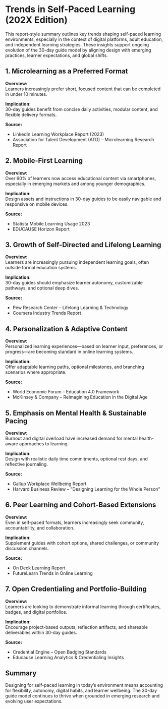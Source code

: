 # Trends in Self-Paced Learning (202X Edition)

This report-style summary outlines key trends shaping self-paced learning environments, especially in the context of digital platforms, adult education, and independent learning strategies. These insights support ongoing evolution of the 30-day guide model by aligning design with emerging practices, learner expectations, and global shifts.

## 1. Microlearning as a Preferred Format

**Overview:**  
Learners increasingly prefer short, focused content that can be completed in under 10 minutes.

**Implication:**  
30-day guides benefit from concise daily activities, modular content, and flexible delivery formats.

**Source:**  
- LinkedIn Learning Workplace Report (2023)  
- Association for Talent Development (ATD) – Microlearning Research Report

## 2. Mobile-First Learning

**Overview:**  
Over 60% of learners now access educational content via smartphones, especially in emerging markets and among younger demographics.

**Implication:**  
Design assets and instructions in 30-day guides to be easily navigable and responsive on mobile devices.

**Source:**  
- Statista Mobile Learning Usage 2023  
- EDUCAUSE Horizon Report

## 3. Growth of Self-Directed and Lifelong Learning

**Overview:**  
Learners are increasingly pursuing independent learning goals, often outside formal education systems.

**Implication:**  
30-day guides should emphasize learner autonomy, customizable pathways, and optional deep dives.

**Source:**  
- Pew Research Center – Lifelong Learning & Technology  
- Coursera Industry Trends Report

## 4. Personalization & Adaptive Content

**Overview:**  
Personalized learning experiences—based on learner input, preferences, or progress—are becoming standard in online learning systems.

**Implication:**  
Offer adaptable learning paths, optional milestones, and branching scenarios where appropriate.

**Source:**  
- World Economic Forum – Education 4.0 Framework  
- McKinsey & Company – Reimagining Education in the Digital Age

## 5. Emphasis on Mental Health & Sustainable Pacing

**Overview:**  
Burnout and digital overload have increased demand for mental health-aware approaches to learning.

**Implication:**  
Design with realistic daily time commitments, optional rest days, and reflective journaling.

**Source:**  
- Gallup Workplace Wellbeing Report  
- Harvard Business Review – "Designing Learning for the Whole Person"

## 6. Peer Learning and Cohort-Based Extensions

**Overview:**  
Even in self-paced formats, learners increasingly seek community, accountability, and collaboration.

**Implication:**  
Supplement guides with cohort options, shared challenges, or community discussion channels.

**Source:**  
- On Deck Learning Report  
- FutureLearn Trends in Online Learning

## 7. Open Credentialing and Portfolio-Building

**Overview:**  
Learners are looking to demonstrate informal learning through certificates, badges, and digital portfolios.

**Implication:**  
Encourage project-based outputs, reflection artifacts, and shareable deliverables within 30-day guides.

**Source:**  
- Credential Engine – Open Badging Standards  
- Educause Learning Analytics & Credentialing Insights

## Summary

Designing for self-paced learning in today’s environment means accounting for flexibility, autonomy, digital habits, and learner wellbeing. The 30-day guide model continues to thrive when grounded in emerging research and evolving user expectations.
